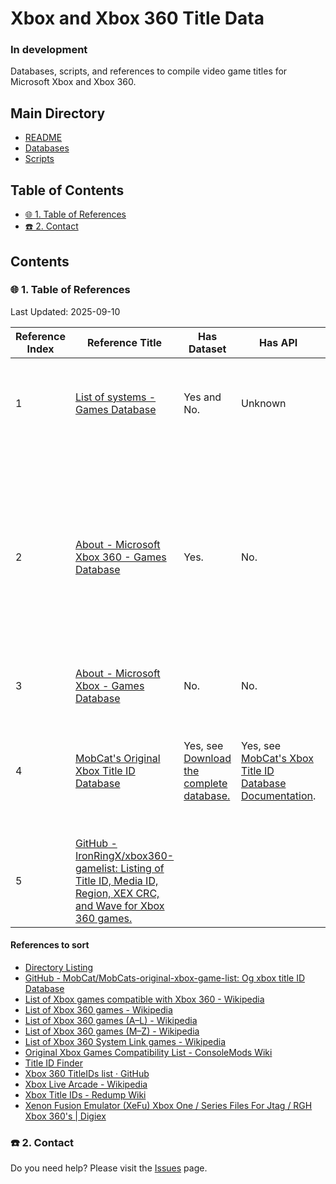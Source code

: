 # Xbox and Xbox 360 Title Data

### In development

Databases, scripts, and references to compile video game titles for Microsoft Xbox and Xbox 360.

## Main Directory

- [README](./README.md)
- [Databases](./databases/README.md)
- [Scripts](./scripts/README.md)

## Table of Contents

- [🌐 1. Table of References](#-1-table-of-references)
- [☎️ 2. Contact](#-2-contact)

## Contents

### 🌐 1. Table of References

Last Updated: 2025-09-10

| Reference Index | Reference Title | Has Dataset | Has API | Notes | Last Updated |
| - | - | - | - | - | - |
| 1 | [List of systems - Games Database](https://www.gamesdatabase.org/systems) | Yes and No. | Unknown | Presence of **Dataset**(s) depend on the video game system. | Unknown |
| 2 | [About - Microsoft Xbox 360 - Games Database](https://www.gamesdatabase.org/system-microsoft_xbox_360) | Yes. | No.  | Xbox 360 retail and XBLA games:<br>1. [Microsoft Xbox 360 games list with Title ID](https://www.gamesdatabase.org/xbox_360_games_list_with_title_ids)<br>2. [Microsoft Xbox Live Arcade games list with Title ID](https://www.gamesdatabase.org/xbox_live_arcade_games_list_with_title_ids) | Unknown |
| 3 | [About - Microsoft Xbox - Games Database](https://www.gamesdatabase.org/system-microsoft_xbox) | No. | No. | Original Xbox | Unknown |
| 4 | [MobCat's Original Xbox Title ID Database](https://www.mobcat.zip/XboxIDs/)   | Yes, see [Download the complete database.](https://www.mobcat.zip/XboxIDs/titleIDs.db) | Yes, see [MobCat's Xbox Title ID Database Documentation](https://www.mobcat.zip/XboxIDs/documentation/?id=2). | Original Xbox.<br><br>Cover scans and box art: [Original Xbox Cover scans](https://www.mobcat.zip/XboxIDs/CoverFlow.php)  | 2025-08-30 |
| 5 | [GitHub - IronRingX/xbox360-gamelist: Listing of Title ID, Media ID, Region, XEX CRC, and Wave for Xbox 360 games.](https://github.com/IronRingX/xbox360-gamelist) |  |  |  | 2023-04-19  |


#### References to sort

- [Directory Listing](https://archive.rushhosting.net/)
- [GitHub - MobCat/MobCats-original-xbox-game-list: Og xbox title ID Database](https://github.com/MobCat/MobCats-original-xbox-game-list)
- [List of Xbox games compatible with Xbox 360 - Wikipedia](https://en.wikipedia.org/wiki/List_of_Xbox_games_compatible_with_Xbox_360#cite_ref-Puyo_46-0)
- [List of Xbox 360 games - Wikipedia](https://en.wikipedia.org/wiki/List_of_Xbox_360_games)
- [List of Xbox 360 games (A–L) - Wikipedia](https://en.wikipedia.org/wiki/List_of_Xbox_360_games_(A%E2%80%93L))
- [List of Xbox 360 games (M–Z) - Wikipedia](https://en.wikipedia.org/wiki/List_of_Xbox_360_games_(M%E2%80%93Z))
- [List of Xbox 360 System Link games - Wikipedia](https://en.wikipedia.org/wiki/List_of_Xbox_360_System_Link_games)
- [Original Xbox Games Compatibility List - ConsoleMods Wiki](https://consolemods.org/wiki/Xbox_360:Original_Xbox_Games_Compatibility_List)
- [Title ID Finder](https://www.themodshop.co/tid/)
- [Xbox 360 TitleIDs list · GitHub](https://gist.github.com/albertofustinoni/51f2ea0537130f4820a3f5ed49d69042)
- [Xbox Live Arcade - Wikipedia](https://en.wikipedia.org/wiki/Xbox_Live_Arcade#Xbox)
- [Xbox Title IDs - Redump Wiki](http://wiki.redump.org/index.php?title=Xbox_Title_IDs)
- [Xenon Fusion Emulator (XeFu) Xbox One / Series Files For Jtag / RGH Xbox 360's \| Digiex](https://digiex.net/threads/xenon-fusion-emulator-xefu-xbox-one-series-files-for-jtag-rgh-xbox-360s.16757/)


### ☎️ 2. Contact

Do you need help? Please visit the [Issues][21] page.

[21]: https://github.com/portellam/xbox-and-xbox-360-title-data/issues
